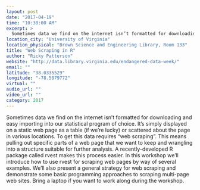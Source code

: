 ```yaml
---
layout: post
date: "2017-04-19"
time: "10:30:00 AM"
excerpt: >
  Sometimes data we find on the internet isn’t formatted for downloading and easy importing into our statistical program of choice. It’s ...
location_city: "University of Virginia"
location_physical: "Brown Science and Engineering Library, Room 133"
title: "Web Scraping in R"
author: "Ricky Patterson"
website: "http://data.library.virginia.edu/endangered-data-week/"
email: ""
latitude: "38.0335529"
longitude: "-78.5079772"
virtual: ""
audio_url: ""
video_url: ""
category: 2017
---
```


Sometimes data we find on the internet isn’t formatted for downloading and easy importing into our statistical program of choice. It’s simply displayed on a static web page as a table (if we’re lucky) or scattered about the page in various locations. To get this data requires “web scraping”. This means pulling out specific parts of a web page that we want to keep and wrangling into a structure suitable for further analysis. A recently-developed R package called rvest makes this process easier. In this workshop we’ll introduce how to use rvest for scraping web pages by way of several examples. We’ll also present a general strategy for web scraping and demonstrate some basic programming approaches to scraping multi-page web sites. Bring a laptop if you want to work along during the workshop.
